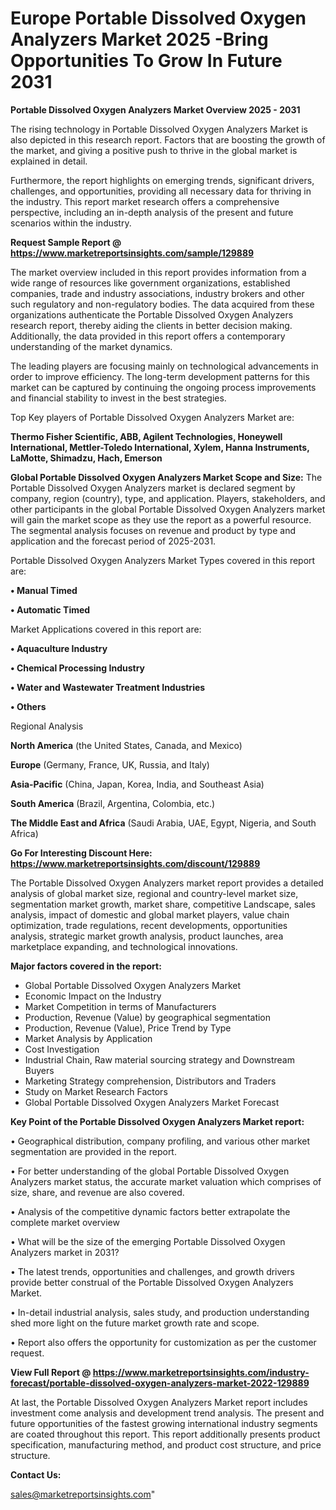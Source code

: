 # Europe Portable Dissolved Oxygen Analyzers Market 2025 -Bring Opportunities To Grow In Future 2031

<Strong> Portable Dissolved Oxygen Analyzers Market Overview 2025 - 2031</strong>

The rising technology in Portable Dissolved Oxygen Analyzers Market is also depicted in this research report. Factors that are boosting the growth of the market, and giving a positive push to thrive in the global market is explained in detail.

Furthermore, the report highlights on emerging trends, significant drivers, challenges, and opportunities, providing all necessary data for thriving in the industry. This report market research offers a comprehensive perspective, including an in-depth analysis of the present and future scenarios within the industry.

<strong>Request Sample Report @ <a href=https://www.marketreportsinsights.com/sample/129889>https://www.marketreportsinsights.com/sample/129889</a></strong>

The market overview included in this report provides information from a wide range of resources like government organizations, established companies, trade and industry associations, industry brokers and other such regulatory and non-regulatory bodies. The data acquired from these organizations authenticate the Portable Dissolved Oxygen Analyzers research report, thereby aiding the clients in better decision making. Additionally, the data provided in this report offers a contemporary understanding of the market dynamics.

The leading players are focusing mainly on technological advancements in order to improve efficiency. The long-term development patterns for this market can be captured by continuing the ongoing process improvements and financial stability to invest in the best strategies.

Top Key players of Portable Dissolved Oxygen Analyzers Market are:

<strong>Thermo Fisher Scientific, ABB, Agilent Technologies, Honeywell International, Mettler-Toledo International, Xylem, Hanna Instruments, LaMotte, Shimadzu, Hach, Emerson</strong>

<strong><b>Global Portable Dissolved Oxygen Analyzers Market Scope and Size:</b></strong>
The Portable Dissolved Oxygen Analyzers market is declared segment by company, region (country), type, and application. Players, stakeholders, and other participants in the global Portable Dissolved Oxygen Analyzers market will gain the market scope as they use the report as a powerful resource. The segmental analysis focuses on revenue and product by type and application and the forecast period of 2025-2031.

Portable Dissolved Oxygen Analyzers Market Types covered in this report are:

<strong>• Manual Timed

• Automatic Timed</strong>

Market Applications covered in this report are:

<strong>• Aquaculture Industry

• Chemical Processing Industry

• Water and Wastewater Treatment Industries

• Others</strong> 

Regional Analysis

<strong>North America</strong> (the United States, Canada, and Mexico)

<strong>Europe</strong> (Germany, France, UK, Russia, and Italy)

<strong>Asia-Pacific</strong> (China, Japan, Korea, India, and Southeast Asia)

<strong>South America</strong> (Brazil, Argentina, Colombia, etc.)

<strong>The Middle East and Africa</strong> (Saudi Arabia, UAE, Egypt, Nigeria, and South Africa)

<strong>Go For Interesting Discount Here: <a href=https://www.marketreportsinsights.com/discount/129889>https://www.marketreportsinsights.com/discount/129889</a></strong>

The Portable Dissolved Oxygen Analyzers market report provides a detailed analysis of global market size, regional and country-level market size, segmentation market growth, market share, competitive Landscape, sales analysis, impact of domestic and global market players, value chain optimization, trade regulations, recent developments, opportunities analysis, strategic market growth analysis, product launches, area marketplace expanding, and technological innovations.

<strong><b>Major factors covered in the report:</b></strong>
<ul>
  <li>Global Portable Dissolved Oxygen Analyzers Market </li>
  <li>Economic Impact on the Industry</li>
  <li>Market Competition in terms of Manufacturers</li>
  <li>Production, Revenue (Value) by geographical segmentation</li>
  <li>Production, Revenue (Value), Price Trend by Type</li>
  <li>Market Analysis by Application</li>
  <li>Cost Investigation</li>
  <li>Industrial Chain, Raw material sourcing strategy and Downstream Buyers</li>
  <li>Marketing Strategy comprehension, Distributors and Traders</li>
  <li>Study on Market Research Factors</li>
  <li>Global Portable Dissolved Oxygen Analyzers Market Forecast</li>
</ul>

<strong><b>Key Point of the Portable Dissolved Oxygen Analyzers Market report:</b></strong>

• Geographical distribution, company profiling, and various other market segmentation are provided in the report.

• For better understanding of the global Portable Dissolved Oxygen Analyzers market status, the accurate market valuation which comprises of size, share, and revenue are also covered.

• Analysis of the competitive dynamic factors better extrapolate the complete market overview

• What will be the size of the emerging Portable Dissolved Oxygen Analyzers market in 2031?

• The latest trends, opportunities and challenges, and growth drivers provide better construal of the Portable Dissolved Oxygen Analyzers Market.

• In-detail industrial analysis, sales study, and production understanding shed more light on the future market growth rate and scope.

• Report also offers the opportunity for customization as per the customer request.

<strong><b>View Full Report @ <a href=https://www.marketreportsinsights.com/industry-forecast/portable-dissolved-oxygen-analyzers-market-2022-129889>https://www.marketreportsinsights.com/industry-forecast/portable-dissolved-oxygen-analyzers-market-2022-129889</a></b></strong>


At last, the Portable Dissolved Oxygen Analyzers Market report includes investment come analysis and development trend analysis. The present and future opportunities of the fastest growing international industry segments are coated throughout this report. This report additionally presents product specification, manufacturing method, and product cost structure, and price structure.

<strong>Contact Us:</strong>

sales@marketreportsinsights.com"
